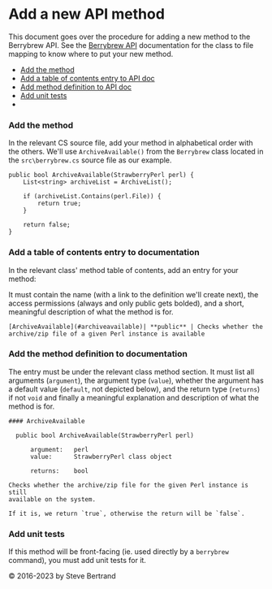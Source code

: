 # Add a new API method

This document goes over the procedure for adding a new method to the Berrybrew
API. See the [Berrybrew API](Berrybrew%20API.md) documentation for the class to
file mapping to know where to put your new method.

- [Add the method](#add-the-method)
- [Add a table of contents entry to API doc](#add-a-table-of-contents-entry-to-documentation)
- [Add method definition to API doc](#add-the-method-definition-to-documentation)
- [Add unit tests](#add-unit-tests)
- 
### Add the method

In the relevant CS source file, add your method in alphabetical order with the
others. We'll use `ArchiveAvailable()` from the `Berrybrew` class located in
the `src\berrybrew.cs` source file as our example.

    public bool ArchiveAvailable(StrawberryPerl perl) {
        List<string> archiveList = ArchiveList();

        if (archiveList.Contains(perl.File)) {
            return true;
        }
        
        return false;
    }

### Add a table of contents entry to documentation

In the relevant class' method table of contents, add an entry for your method:

It must contain the name (with a link to the definition we'll create next), the
access permissions (always and only public gets bolded), and a short, meaningful
description of what the method is for.

    [ArchiveAvailable](#archiveavailable)| **public** | Checks whether the archive/zip file of a given Perl instance is available

### Add the method definition to documentation

The entry must be under the relevant class method section. It must list all
arguments (`argument`), the argument type (`value`), whether the argument has a
default value (`default`, not depicted below), and the return type (`returns`)
if not `void` and finally a meaningful explanation and description of what the
method is for.

    #### ArchiveAvailable

      public bool ArchiveAvailable(StrawberryPerl perl)

          argument:   perl
          value:      StrawberryPerl class object

          returns:    bool

    Checks whether the archive/zip file for the given Perl instance is still
    available on the system.

    If it is, we return `true`, otherwise the return will be `false`.

### Add unit tests

If this method will be front-facing (ie. used directly by a `berrybrew`
command), you must add unit tests for it.

&copy; 2016-2023 by Steve Bertrand

